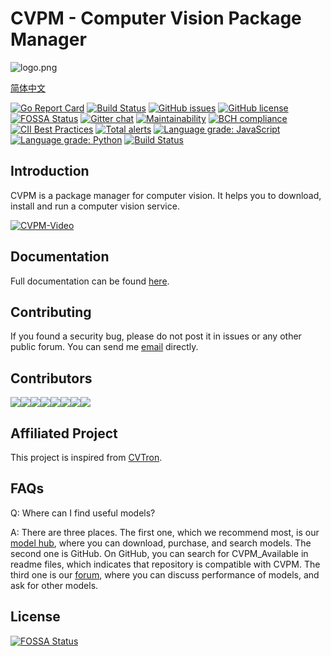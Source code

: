 # CVPM - Computer Vision Package Manager

![logo.png](https://i.loli.net/2019/03/27/5c9b376710490.png)

[简体中文](https://cvpm.autoai.org/zh-CN/guide/)

[![Go Report Card](https://goreportcard.com/badge/github.com/unarxiv/cvpm)](https://goreportcard.com/report/github.com/unarxiv/cvpm)
[![Build Status](https://travis-ci.org/unarxiv/CVPM.svg?branch=master)](https://travis-ci.org/unarxiv/CVPM)
[![GitHub issues](https://img.shields.io/github/issues/unarxiv/cvpm.svg?style=flat-square)](https://github.com/unarxiv/cvpm/issues)
[![GitHub license](https://img.shields.io/github/license/unarxiv/cvpm.svg?style=flat-square)](https://github.com/unarxiv/CVPM/blob/master/LICENSE)
[![FOSSA Status](https://app.fossa.io/api/projects/git%2Bgithub.com%2Funarxiv%2FCVPM.svg?type=shield)](https://app.fossa.io/projects/git%2Bgithub.com%2Funarxiv%2FCVPM?ref=badge_shield)
[![Gitter chat](https://badges.gitter.im/gitterHQ/gitter.png)](https://gitter.im/unarxiv/cvpm)
[![Maintainability](https://api.codeclimate.com/v1/badges/d66183d5e7ed7d8f0ca2/maintainability)](https://codeclimate.com/github/unarxiv/CVPM/maintainability)
[![BCH compliance](https://bettercodehub.com/edge/badge/unarxiv/CVPM?branch=master)](https://bettercodehub.com/)
[![CII Best Practices](https://bestpractices.coreinfrastructure.org/projects/2343/badge)](https://bestpractices.coreinfrastructure.org/projects/2343)
[![Total alerts](https://img.shields.io/lgtm/alerts/g/unarxiv/CVPM.svg?logo=lgtm&logoWidth=18)](https://lgtm.com/projects/g/unarxiv/CVPM/alerts/)
[![Language grade: JavaScript](https://img.shields.io/lgtm/grade/javascript/g/unarxiv/CVPM.svg?logo=lgtm&logoWidth=18)](https://lgtm.com/projects/g/unarxiv/CVPM/context:javascript)
[![Language grade: Python](https://img.shields.io/lgtm/grade/python/g/unarxiv/CVPM.svg?logo=lgtm&logoWidth=18)](https://lgtm.com/projects/g/unarxiv/CVPM/context:python)
[![Build Status](https://dev.azure.com/2013150080/CVPM/_apis/build/status/unarxiv.CVPM)](https://dev.azure.com/2013150080/CVPM/_build/latest?definitionId=1)

## Introduction

CVPM is a package manager for computer vision. It helps you to download, install and run a computer vision service.

[![CVPM-Video](https://img.youtube.com/vi/0TU28hkx7KE/0.jpg)](https://www.youtube.com/watch?v=0TU28hkx7KE)

## Documentation

Full documentation can be found [here](https://cvpm.autoai.org).

## Contributing

If you found a security bug, please do not post it in issues or any other public forum. You can send me [email](mailto:xiaozhe.yaoi@qq.com) directly.

## Contributors
[![](https://sourcerer.io/fame/xzyaoi/unarxiv/CVPM/images/0)](https://sourcerer.io/fame/xzyaoi/unarxiv/CVPM/links/0)[![](https://sourcerer.io/fame/xzyaoi/unarxiv/CVPM/images/1)](https://sourcerer.io/fame/xzyaoi/unarxiv/CVPM/links/1)[![](https://sourcerer.io/fame/xzyaoi/unarxiv/CVPM/images/2)](https://sourcerer.io/fame/xzyaoi/unarxiv/CVPM/links/2)[![](https://sourcerer.io/fame/xzyaoi/unarxiv/CVPM/images/3)](https://sourcerer.io/fame/xzyaoi/unarxiv/CVPM/links/3)[![](https://sourcerer.io/fame/xzyaoi/unarxiv/CVPM/images/4)](https://sourcerer.io/fame/xzyaoi/unarxiv/CVPM/links/4)[![](https://sourcerer.io/fame/xzyaoi/unarxiv/CVPM/images/5)](https://sourcerer.io/fame/xzyaoi/unarxiv/CVPM/links/5)[![](https://sourcerer.io/fame/xzyaoi/unarxiv/CVPM/images/6)](https://sourcerer.io/fame/xzyaoi/unarxiv/CVPM/links/6)[![](https://sourcerer.io/fame/xzyaoi/unarxiv/CVPM/images/7)](https://sourcerer.io/fame/xzyaoi/unarxiv/CVPM/links/7)


## Affiliated Project

This project is inspired from [CVTron](https://docs.cvtron.org).

## FAQs

Q: Where can I find useful models?

A: There are three places. The first one, which we recommend most, is our [model hub](https://hub.autoai.org), where you can download, purchase, and search models. The second one is GitHub. On GitHub, you can search for CVPM_Available in readme files, which indicates that repository is compatible with CVPM. The third one is our [forum](https://forum.cvtron.xyz), where you can discuss performance of models, and ask for other models.

## License
[![FOSSA Status](https://app.fossa.io/api/projects/git%2Bgithub.com%2Funarxiv%2FCVPM.svg?type=large)](https://app.fossa.io/projects/git%2Bgithub.com%2Funarxiv%2FCVPM?ref=badge_large)
